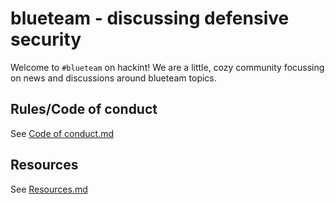 # blueteam - discussing defensive security

Welcome to `#blueteam` on hackint! We are a little, cozy community focussing on news and discussions around blueteam topics.

## Rules/Code of conduct

See [Code of conduct.md](Code%20of%20Conduct.md)

## Resources

See [Resources.md](Resources.md)
